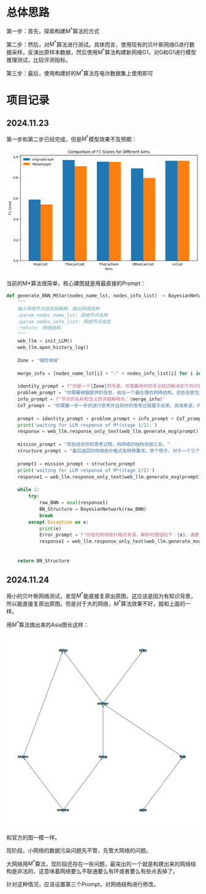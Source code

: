 # 总体思路

第一步：首先，探索构建$M^*$算法的方式

第二步：然后，对$M^*$算法进行测试。具体而言，使用现有的贝叶斯网络G进行数据采样，反演出原样本数据，然后使用$M^*$算法构建新网络G1，对G和G1进行模型推理测试，比较评测指标。

第三步：最后，使用构建好的$M^*$算法在电诈数据集上使用即可

# 项目记录

## 2024.11.23

第一步和第二步已经完成，但是$M^*$模型效果不及预期：

![output1.png](./output1.png)

当前的M*算法很简单，核心建图就是用最直接的Prompt：

```py
def generate_BNN_MStar(nodes_name_lst, nodes_info_list) -> BayesianNetwork:
    """
    输入网络节点信息和解释，输出网络结构
    :param nodes_name_lst: 网络节点名称
    :param nodes_info_list: 网络节点信息
    :return: 网络结构
    """
    web_llm = init_LLM()
    web_llm.open_history_log()

    Zone = '保险领域'

    merge_info = [nodes_name_lst[i] + ":" + nodes_info_list[i] for i in range(len(nodes_info_list))]

    identity_prompt = f"你是一个{Zone}的专家，你需要用你的专业知识解决如下的问题："
    problem_prompt = "你需要根据提供的信息，给出一个最合理的网络结构，这些信息包括节点名称和节点含义的详细解释"
    info_prompt = f"节点的名称和含义的详细解释为：{merge_info}"
    CoT_prompt = "你需要一步一步的进行思考并且将你的思考过程展示出来。具体来说，你可以先对节点进行分层，然后再构建拓扑"

    prompt = identity_prompt + problem_prompt + info_prompt + CoT_prompt
    print('waiting for LLM response of M*(stage 1/2):')
    response = web_llm.response_only_text(web_llm.generate_msg(prompt))

    mission_prompt = "现在结合你的思考过程，将网络的结构总结汇总。"
    structure_prompt = "最后返回的网络拓扑格式有特殊要求。举个例子，对于一个三个节点的网络，拓扑为A到B，B到C，则返回：[('A', 'B'),('B','C')]。你本次的返回值只应该包含网络拓扑列表，不要返回其他任何的多余字符。"

    prompt1 = mission_prompt + structure_prompt
    print('waiting for LLM response of M*(stage 2/2)')
    response1 = web_llm.response_only_text(web_llm.generate_msg(prompt1))

    while 1:
        try:
            raw_BNN = eval(response1)
            BN_Structure = BayesianNetwork(raw_BNN)
            break
        except Exception as e:
            print(e)
            Error_prompt = f"你给的网络拓扑格式有误，解析时报错如下：{e}，请重新生成。"
            response1 = web_llm.response_only_text(web_llm.generate_msg(Error_prompt))


    return BN_Structure
```

## 2024.11.24

用小的贝叶斯网络测试，发现$M^*$能直接复原出原图，这应该是因为有知识背景，所以能直接复原出原图。但是对于大的网络，$M^*$算法效果不好，就和上面的一样。

用$M^*$算法搞出来的Asia图长这样：

![testAsia.png](testAsia.png)

和官方的图一模一样。

现阶段，小网络的数据污染问题先不管，先管大网络的问题。

大网络用$M^*$算法，现阶段还存在一些问题，最突出的一个就是构建出来的网络结构是非法的，这意味着网络要么不联通要么有环或者要么有些点丢掉了。

针对这种情况，应该设置第三个Prompt，对网络结构进行修改。
